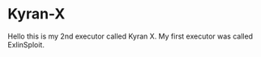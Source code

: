 # Kyran-X
Hello this is my 2nd executor called Kyran X. My first executor was called ExlinSploit.






